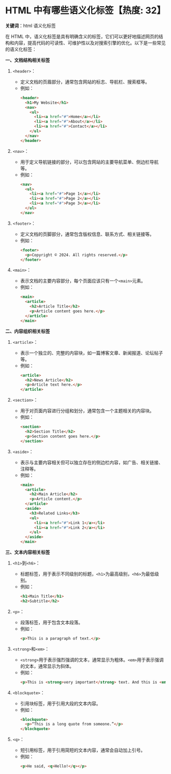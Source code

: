 # HTML 中有哪些语义化标签【热度: 32】

**关键词**：html 语义化标签

在 HTML 中，语义化标签是具有明确含义的标签，它们可以更好地描述网页的结构和内容，提高代码的可读性、可维护性以及对搜索引擎的优化。以下是一些常见的语义化标签：

**一、文档结构相关标签**

1. `<header>`：

   - 定义文档的页眉部分，通常包含网站的标志、导航栏、搜索框等。
   - 例如：
     ```html
     <header>
       <h1>My Website</h1>
       <nav>
         <ul>
           <li><a href="#">Home</a></li>
           <li><a href="#">About</a></li>
           <li><a href="#">Contact</a></li>
         </ul>
       </nav>
     </header>
     ```

2. `<nav>`：

   - 用于定义导航链接的部分，可以包含网站的主要导航菜单、侧边栏导航等。
   - 例如：
     ```html
     <nav>
       <ul>
         <li><a href="#">Page 1</a></li>
         <li><a href="#">Page 2</a></li>
         <li><a href="#">Page 3</a></li>
       </ul>
     </nav>
     ```

3. `<footer>`：

   - 定义文档的页脚部分，通常包含版权信息、联系方式、相关链接等。
   - 例如：
     ```html
     <footer>
       <p>Copyright © 2024. All rights reserved.</p>
     </footer>
     ```

4. `<main>`：
   - 表示文档的主要内容部分，每个页面应该只有一个`<main>`元素。
   - 例如：
     ```html
     <main>
       <article>
         <h2>Article Title</h2>
         <p>Article content goes here.</p>
       </article>
     </main>
     ```

**二、内容组织相关标签**

1. `<article>`：

   - 表示一个独立的、完整的内容块，如一篇博客文章、新闻报道、论坛帖子等。
   - 例如：
     ```html
     <article>
       <h2>News Article</h2>
       <p>Article text here.</p>
     </article>
     ```

2. `<section>`：

   - 用于对页面内容进行分组和划分，通常包含一个主题相关的内容块。
   - 例如：
     ```html
     <section>
       <h2>Section Title</h2>
       <p>Section content goes here.</p>
     </section>
     ```

3. `<aside>`：
   - 表示与主要内容相关但可以独立存在的侧边栏内容，如广告、相关链接、注释等。
   - 例如：
     ```html
     <main>
       <article>
         <h2>Main Article</h2>
         <p>Article content.</p>
       </article>
       <aside>
         <h3>Related Links</h3>
         <ul>
           <li><a href="#">Link 1</a></li>
           <li><a href="#">Link 2</a></li>
         </ul>
       </aside>
     </main>
     ```

**三、文本内容相关标签**

1. `<h1>`到`<h6>`：

   - 标题标签，用于表示不同级别的标题，`<h1>`为最高级别，`<h6>`为最低级别。
   - 例如：
     ```html
     <h1>Main Title</h1>
     <h2>Subtitle</h2>
     ```

2. `<p>`：

   - 段落标签，用于包含文本段落。
   - 例如：
     ```html
     <p>This is a paragraph of text.</p>
     ```

3. `<strong>`和`<em>`：

   - `<strong>`用于表示强烈强调的文本，通常显示为粗体。`<em>`用于表示强调的文本，通常显示为斜体。
   - 例如：
     ```html
     <p>This is <strong>very important</strong> text. And this is <em>emphasized</em> text.</p>
     ```

4. `<blockquote>`：

   - 引用块标签，用于引用大段的文本内容。
   - 例如：
     ```html
     <blockquote>
       <p>“This is a long quote from someone.”</p>
     </blockquote>
     ```

5. `<q>`：
   - 短引用标签，用于引用简短的文本内容，通常会自动加上引号。
   - 例如：
     ```html
     <p>He said, <q>Hello!</q></p>
     ```